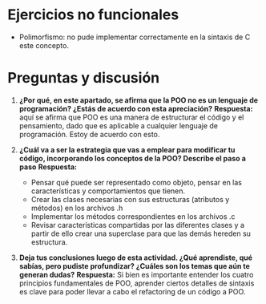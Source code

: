 # Ejercicios no funcionales
- Polimorfismo: no pude implementar correctamente en la sintaxis de C este concepto.
# Preguntas y discusión
1. **¿Por qué, en este apartado, se afirma que la POO no es un lenguaje de programación? ¿Estás de acuerdo con esta apreciación?**
   **Respuesta:** aquí se afirma que POO es una manera de estructurar el código y el pensamiento, dado que es aplicable a cualquier lenguaje de programación. Estoy de acuerdo con esto.

2. **¿Cuál va a ser la estrategia que vas a emplear para modificar tu código, incorporando los conceptos de la POO? Describe el paso a paso**
   **Respuesta:**
   - Pensar qué puede ser representado como objeto, pensar en las características y comportamientos que tienen.
   - Crear las clases necesarias con sus estructuras (atributos y métodos) en los archivos .h
   - Implementar los métodos correspondientes en los archivos .c
   - Revisar características compartidas por las diferentes clases y a partir de ello crear una superclase para que las demás hereden su estructura.

3. **Deja tus conclusiones luego de esta actividad. ¿Qué aprendiste, qué sabías, pero pudiste profundizar? ¿Cuáles son los temas que aún te generan dudas?**
   **Respuesta:** Si bien es importante entender los cuatro principios fundamentales de POO, aprender ciertos detalles de sintaxis es clave para poder llevar a cabo el refactoring de un código a POO.